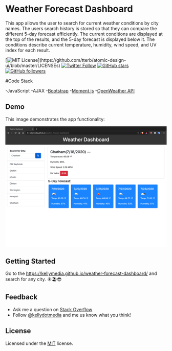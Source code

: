 # Weather Forecast Dashboard

This app allows the user to search for current weather conditions by city names. The users search history is stored so that they can compare the different 5-day forecast efficiently. The current conditions are displayed at the top of the results, and the 5-day forecast is displayed below it. The conditions describe current temperature, humidity, wind speed, and UV index for each result. 

[![MIT License](https://img.shields.io/apm/l/atomic-design-ui.svg?)](https://github.com/tterb/atomic-design-ui/blob/master/LICENSEs) [![Twitter Follow](https://img.shields.io/twitter/follow/kellydotmedia?style=social)](https://twitter.com/kellydotmedia) [![GitHub stars](https://img.shields.io/github/stars/kellymedia/playmusic.svg?style=social&label=Star)](https://github.com/kellymedia/weather-forecast-dashboard/) [![GitHub followers](https://img.shields.io/github/followers/kellymedia.svg?style=social&label=Follow)](https://github.com/kellymedia)  

#Code Stack

-JavaScript
-AJAX
-[Bootstrap](https://getbootstrap.com/)
-[Moment.js](https://momentjs.com/)
-[OpenWeather API](https://openweathermap.org/api)


## Demo

This image demonstrates the app functionality:

![Demo Screenshot](./assets/img/weather-forecast-dashboard.png "application demo screenshot")

## Getting Started

Go to the https://kellymedia.github.io/weather-forecast-dashboard/ and search for any city. ☀️🏖😎

## Feedback

- Ask me a question on [Stack Overflow](https://stackoverflow.com/users/13296428/kellydotmedia)
- Follow [@kellydotmedia](https://twitter.com/kellydotmedia) and me us know what you think!

## License

Licensed under the [MIT](LICENSE.txt) license.